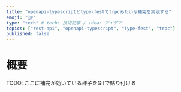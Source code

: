 ```yaml
---
title: "openapi-typescriptとtype-festでtrpcみたいな補完を実現する"
emoji: "🧙‍♀️"
type: "tech" # tech: 技術記事 / idea: アイデア
topics: ["rest-api", "openapi-typescript", "type-fest", "trpc"]
published: false
---
```


# 概要
TODO: ここに補完が効いている様子をGifで貼り付ける
